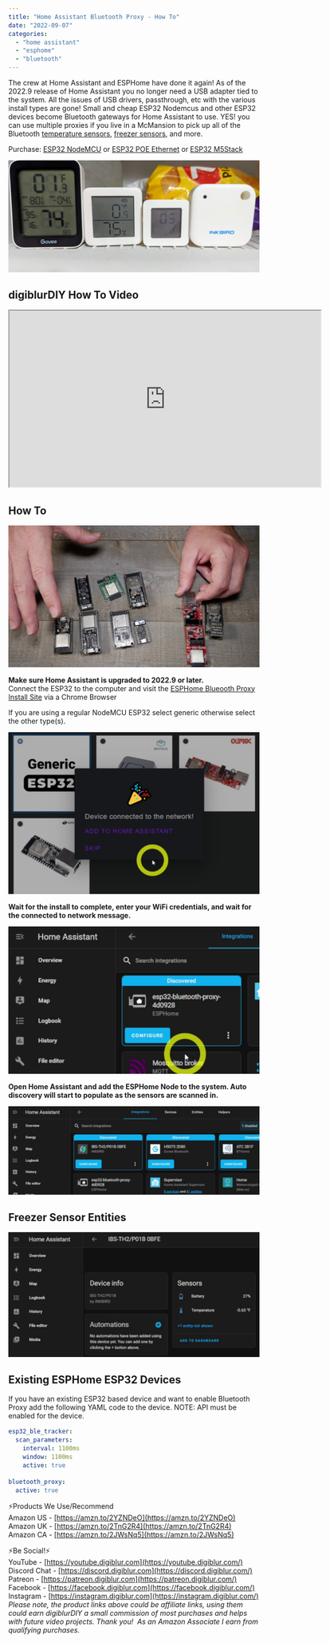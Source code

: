 ```yaml
---
title: "Home Assistant Bluetooth Proxy - How To"
date: "2022-09-07"
categories: 
  - "home assistant"
  - "esphome"
  - "bluetooth"
---
```


The crew at Home Assistant and ESPHome have done it again!  As of the 2022.9 release of Home Assistant you no longer need a USB adapter tied to the system.  All the issues of USB drivers, passthrough, etc with the various install types are gone!  Small and cheap ESP32 Nodemcus and other ESP32 devices become Bluetooth gateways for Home Assistant to use.  YES! you can use multiple proxies if you live in a McMansion to pick up all of the Bluetooth [temperature sensors](https://s.click.aliexpress.com/e/_AUojlM), [freezer sensors](https://amzn.to/3RqMWlI), and more.  

Purchase: [ESP32 NodeMCU](https://geni.us/esp32proxy) or [ESP32 POE Ethernet](https://www.mouser.com/ProductDetail/Olimex-Ltd/ESP32-POE-ISO?qs=unwgFEO1A6vVfCRbLeeCIw%3D%3D) or [ESP32 M5Stack](https://shop.m5stack.com/products/atom-lite-esp32-development-kit)

![alt text](images/ble_in_freezer.jpg "Bluetooth in Freezer")

## digiblurDIY How To Video
<iframe allowfullscreen height="353" src="https://www.youtube.com/embed/1VXktM03pVs" width="625" youtube-src-=""></iframe> 

## How To

![alt text](images/ble_nodemcu.jpg "Freezer Sensor")

**Make sure Home Assistant is upgraded to 2022.9 or later.**   
Connect the ESP32 to the computer and visit the [ESPHome Blueooth Proxy Install Site](https://esphome.github.io/bluetooth-proxies/) via a Chrome Browser

<!--truncate-->

If you are using a regular NodeMCU ESP32 select generic otherwise select the other type(s).

![alt text](images/ble_connected.jpg "BLE Connected")

**Wait for the install to complete, enter your WiFi credentials, and wait for the connected to network message.**

![alt text](images/ble_proxy1.jpg "Proxy Installed")

**Open Home Assistant and add the ESPHome Node to the system.  Auto discovery will start to populate as the sensors are scanned in.**

![alt text](images/ble_sensors.jpg "Bluetooth Sensors")

## Freezer Sensor Entities

![alt text](images/ble_freezer.jpg "Freezer Sensor")

## Existing ESPHome ESP32 Devices

If you have an existing ESP32 based device and want to enable Bluetooth Proxy add the following YAML code to the device.  NOTE: API must be enabled for the device.

```yaml
esp32_ble_tracker:
  scan_parameters:
    interval: 1100ms
    window: 1100ms
    active: true

bluetooth_proxy:
  active: true
```

⚡Products We Use/Recommend  
Amazon US - [https://amzn.to/2YZNDeO](https://amzn.to/2YZNDeO)  
Amazon UK - [https://amzn.to/2TnG2R4](https://amzn.to/2TnG2R4)  
Amazon CA - [https://amzn.to/2JWsNq5](https://amzn.to/2JWsNq5)  

⚡Be Social!⚡  
YouTube - [https://youtube.digiblur.com](https://youtube.digiblur.com/)  
Discord Chat - [https://discord.digiblur.com](https://discord.digiblur.com/)  
Patreon - [https://patreon.digiblur.com](https://patreon.digiblur.com/)  
Facebook - [https://facebook.digiblur.com](https://facebook.digiblur.com/)  
Instagram - [https://instagram.digiblur.com](https://instagram.digiblur.com/)  
_Please note, the product links above could be affiliate links, using them could earn digiblurDIY a small commission of most purchases and helps with future video projects. Thank you!  As an Amazon Associate I earn from qualifying purchases._
